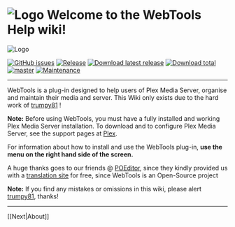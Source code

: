 # ![Logo](https://github.com/ukdtom/WebTools.bundle/blob/master/Wiki/WebTools/Logos/WebTools-48x48.png) Welcome to the WebTools Help wiki!

![Logo](https://github.com/ukdtom/WebTools.bundle/blob/master/Wiki/WebTools/Logos/WebTools-820x512.png)

[![GitHub issues](https://img.shields.io/github/issues/ukdtom/WebTools.bundle.svg?style=flat)](https://github.com/ukdtom/WebTools.bundle/issues)
[![Release](https://img.shields.io/github/release/ukdtom/WebTools.bundle.svg?style=flat)](https://github.com/ukdtom/WebTools.bundle/releases/latest)
[![Download latest release](https://img.shields.io/github/downloads/ukdtom/WebTools.bundle/latest/total.svg)](https://github.com/ukdtom/WebTools.bundle/releases/latest)
[![Download total](https://img.shields.io/github/downloads/ukdtom/WebTools.bundle/total.svg)](https://github.com/ukdtom/WebTools.bundle/releases)
[![master](https://img.shields.io/badge/master-stable-green.svg?maxAge=2592000)]()
[![Maintenance](https://img.shields.io/maintenance/yes/2017.svg)]()

***


WebTools is a plug-in designed to help users of Plex Media Server, organise and maintain their media and server.
This Wiki only exists due to the hard work of [trumpy81](http://forums.plex.tv/profile/discussions/trumpy81) !

**Note:** Before using WebTools, you must have a fully installed and working Plex Media Server installation. To download and to configure Plex Media Server, see the support pages at [Plex](https://support.plex.tv/hc/en-us).

For information about how to install and use the WebTools plug-in, **use the menu on the right hand side of the screen.**

A huge thanks goes to our friends @ [POEditor](https://poeditor.com), since they kindly provided us with a [translation site](https://poeditor.com/join/project/8uRxEmAE4M) for free, since WebTools is an Open-Source project

**Note:** If you find any mistakes or omissions in this wiki, please alert [trumpy81](http://forums.plex.tv/profile/discussions/trumpy81), thanks!

***

[[Next|About]]